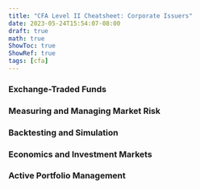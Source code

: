 ```yaml
---
title: "CFA Level II Cheatsheet: Corporate Issuers"
date: 2023-05-24T15:54:07-08:00
draft: true
math: true
ShowToc: true
ShowRef: true
tags: [cfa]
---
```

### Exchange-Traded Funds
### Measuring and Managing Market Risk
### Backtesting and Simulation
### Economics and Investment Markets
### Active Portfolio Management